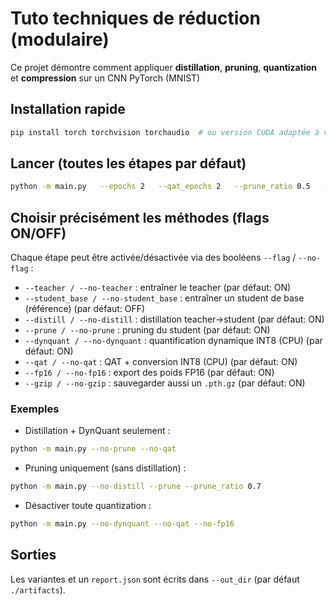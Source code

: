 # Tuto techniques de réduction (modulaire)

Ce projet démontre comment appliquer **distillation**, **pruning**, **quantization** et **compression** sur un CNN PyTorch (MNIST)

## Installation rapide
```bash
pip install torch torchvision torchaudio  # ou version CUDA adaptée à votre GPU
```

## Lancer (toutes les étapes par défaut)
```bash
python -m main.py   --epochs 2   --qat_epochs 2   --prune_ratio 0.5   --batch 128   --data_dir ./data   --out_dir ./artifacts
```

## Choisir précisément les méthodes (flags ON/OFF)
Chaque étape peut être activée/désactivée via des booléens `--flag` / `--no-flag` :
- `--teacher / --no-teacher` : entraîner le teacher (par défaut: ON)
- `--student_base / --no-student_base` : entraîner un student de base (référence) (par défaut: OFF)
- `--distill / --no-distill` : distillation teacher→student (par défaut: ON)
- `--prune / --no-prune` : pruning du student (par défaut: ON)
- `--dynquant / --no-dynquant` : quantification dynamique INT8 (CPU) (par défaut: ON)
- `--qat / --no-qat` : QAT + conversion INT8 (CPU) (par défaut: ON)
- `--fp16 / --no-fp16` : export des poids FP16 (par défaut: ON)
- `--gzip / --no-gzip` : sauvegarder aussi un `.pth.gz` (par défaut: ON)

### Exemples
- Distillation + DynQuant seulement :
```bash
python -m main.py --no-prune --no-qat
```
- Pruning uniquement (sans distillation) :
```bash
python -m main.py --no-distill --prune --prune_ratio 0.7
```
- Désactiver toute quantization :
```bash
python -m main.py --no-dynquant --no-qat --no-fp16
```

## Sorties
Les variantes et un `report.json` sont écrits dans `--out_dir` (par défaut `./artifacts`).
